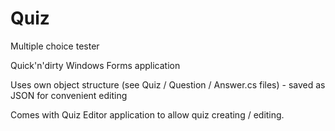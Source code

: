 # Quiz
Multiple choice tester

Quick'n'dirty Windows Forms application

Uses own object structure (see Quiz / Question / Answer.cs files) - saved as JSON for convenient editing

Comes with Quiz Editor application to allow quiz creating / editing.
